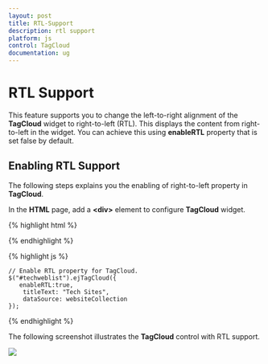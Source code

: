 ```yaml
---
layout: post
title: RTL-Support
description: rtl support
platform: js
control: TagCloud
documentation: ug
---
```


# RTL Support

This feature supports you to change the left-to-right alignment of the **TagCloud** widget to right-to-left (RTL). This displays the content from right-to-left in the widget. You can achieve this using **enableRTL** property that is set false by default.

## Enabling RTL Support

The following steps explains you the enabling of right-to-left property in **TagCloud**.

 In the **HTML** page, add a **&lt;div&gt;** element to configure **TagCloud** widget.

{% highlight html %}

 <div id="techweblist"></div>

{% endhighlight %}

{% highlight js %}


    // Enable RTL property for TagCloud.  
    $("#techweblist").ejTagCloud({
       enableRTL:true,
        titleText: "Tech Sites",
        dataSource: websiteCollection
    });


{% endhighlight %}

The following screenshot illustrates the **TagCloud** control with RTL support.



![]("/js/TagCloud/RTL-Support_images/RTL-Support_img1.png") 



